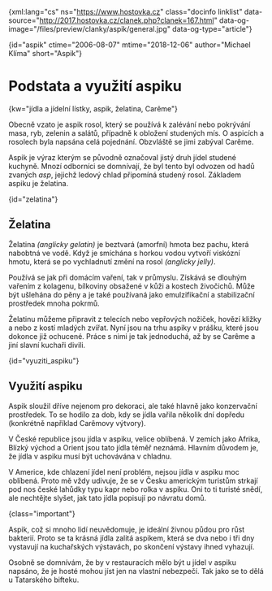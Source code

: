 
{xml:lang="cs" ns="https://www.hostovka.cz" class="docinfo linklist" data-source="http://2017.hostovka.cz/clanek.php?clanek=167.html" data-og-image="/files/preview/clanky/aspik/general.jpg" data-og-type="article"}

{id="aspik" ctime="2006-08-07" mtime="2018-12-06" author="Michael Klíma" short="Aspik"}

# Podstata a využití aspiku

{kw="jídla a jídelní lístky, aspik, želatina, Carême"}

Obecně vzato je aspik rosol, který se používá k zalévání nebo pokrývání masa, ryb, zelenin a salátů, případně k obložení studených mís. O aspicích a rosolech byla napsána celá pojednání. Obzvláště se jimi zabýval Carême.

Aspik je výraz kterým se původně označoval jistý druh jídel studené kuchyně. Mnozí odborníci se domnívají, že byl tento byl odvozen od hadů zvaných _asp_, jejichž ledový chlad připomíná studený rosol. Základem aspiku je želatina.

{id="zelatina"}

## Želatina

Želatina _(anglicky gelatin)_ je beztvará (amorfní) hmota bez pachu, která nabobtná ve vodě. Když je smíchána s horkou vodou vytvoří viskózní hmotu, která se po vychladnutí změní na rosol _(anglicky jelly)_.

Používá se jak při domácím vaření, tak v průmyslu. Získává se dlouhým vařením z kolagenu, bílkoviny obsažené v kůži a kostech živočichů. Může být ušlehána do pěny a je také používaná jako emulzifikační a stabilizační prostředek mnoha pokrmů.

Želatinu můžeme připravit z telecích nebo vepřových nožiček, hovězí kližky a nebo z kostí mladých zvířat. Nyní jsou na trhu aspiky v prášku, které jsou dokonce již ochucené. Práce s nimi je tak jednoduchá, až by se Carême a jiní slavní kuchaři divili.

{id="vyuziti_aspiku"}

## Využití aspiku

Aspik sloužil dříve nejenom pro dekoraci, ale také hlavně jako konzervační prostředek. To se hodilo za dob, kdy se jídla vařila několik dní dopředu (konkrétně například Carêmovy výtvory).

V České republice jsou jídla v aspiku, velice oblíbená. V zemích jako Afrika, Blízký východ a Orient jsou tato jídla téměř neznámá. Hlavním důvodem je, že jídla v aspiku musí být uchovávána v chladnu.

V Americe, kde chlazení jídel není problém, nejsou jídla v aspiku moc oblíbená. Proto mě vždy udivuje, že se v Česku americkým turistům strkají pod nos české lahůdky typu kapr nebo rolka v aspiku. Oni to ti turisté snědí, ale nechtějte slyšet, jak tato jídla popisují po návratu domů.

{class="important"}

Aspik, což si mnoho lidí neuvědomuje, je ideální živnou půdou pro růst bakterií. Proto se ta krásná jídla zalitá aspikem, která se dva nebo i tři dny vystavují na kuchařských výstavách, po skončení výstavy ihned vyhazují.

Osobně se domnívám, že by v restauracích mělo být u jídel v aspiku napsáno, že je hosté mohou jíst jen na vlastní nebezpečí. Tak jako se to dělá u Tatarského bifteku.

